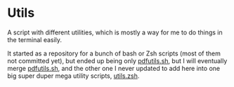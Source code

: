 # Utils

A script with different utilities, which is mostly a way for me to do things in the terminal easily.

It started as a repository for a bunch of bash or Zsh scripts (most of them not committed yet), but ended up being only [pdfutils.sh](pdfutils.sh), but I will eventually merge [pdfutils.sh](pdfutils.sh), and the other one I never updated to add here into one big super duper mega utility scripts, [utils.zsh](utils.zsh).

